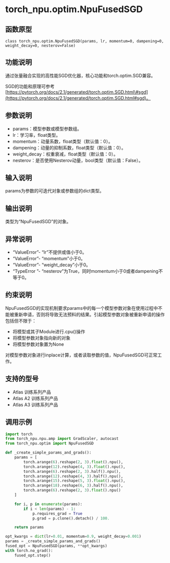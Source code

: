 # torch_npu.optim.NpuFusedSGD

## 函数原型

```
class torch_npu.optim.NpuFusedSGD(params, lr, momentum=0, dampening=0, weight_decay=0, nesterov=False)
```

## 功能说明

通过张量融合实现的高性能SGD优化器，核心功能和torch.optim.SGD兼容。

SGD的功能和原理可参考[https://pytorch.org/docs/2.1/generated/torch.optim.SGD.html\#sgd](https://pytorch.org/docs/2.1/generated/torch.optim.SGD.html#sgd)。

## 参数说明

- params：模型参数或模型参数组。
- lr：学习率，float类型。
- momentum：动量系数，float类型（默认值：0）。
- dampening：动量的抑制系数，float类型（默认值：0）。
- weight_decay：权重衰减，float类型（默认值：0）。
- nesterov：是否使用Nesterov动量，bool类型（默认值：False）。

## 输入说明

params为参数的可迭代对象或参数组的dict类型。

## 输出说明

类型为“NpuFusedSGD”的对象。

## 异常说明

- “ValueError”- “lr”不提供或值小于0。
- “ValueError”- “momentum”小于0。
- “ValueError”- “weight_decay”小于0。
- “TypeError ”- “nesterov”为True，同时momentum小于0或者dampening不等于0。

## 约束说明

NpuFusedSGD的实现机制要求params中的每一个模型参数对象在使用过程中不能被重新申请，否则将导致无法预料的结果。引起模型参数对象被重新申请的操作包括但不限于：

- 将模型或其子Module进行.cpu()操作
- 将模型参数对象指向新的对象
- 将模型参数对象置为None

对模型参数对象进行inplace计算，或者读取参数的值，NpuFusedSGD可正常工作。

## 支持的型号

- <term>Atlas 训练系列产品</term>
- <term>Atlas A2 训练系列产品</term>
- <term>Atlas A3 训练系列产品</term>

## 调用示例

```python
import torch
from torch_npu.npu.amp import GradScaler, autocast
from torch_npu.optim import NpuFusedSGD

def _create_simple_params_and_grads():
    params = [
        torch.arange(6).reshape(2, 3).float().npu(),
        torch.arange(12).reshape(4, 3).float().npu(),
        torch.arange(6).reshape(2, 3).half().npu(),
        torch.arange(12).reshape(4, 3).half().npu(),
        torch.arange(15).reshape(5, 3).float().npu(),
        torch.arange(18).reshape(6, 3).half().npu(),
        torch.arange(6).reshape(2, 3).float().npu()
    ]

    for i, p in enumerate(params):
        if i < len(params) - 1:
            p.requires_grad = True
            p.grad = p.clone().detach() / 100.

    return params

opt_kwargs = dict(lr=0.01, momentum=0.9, weight_decay=0.001)
params = _create_simple_params_and_grads()
fused_opt = NpuFusedSGD(params, **opt_kwargs)
with torch.no_grad():
    fused_opt.step()
```

